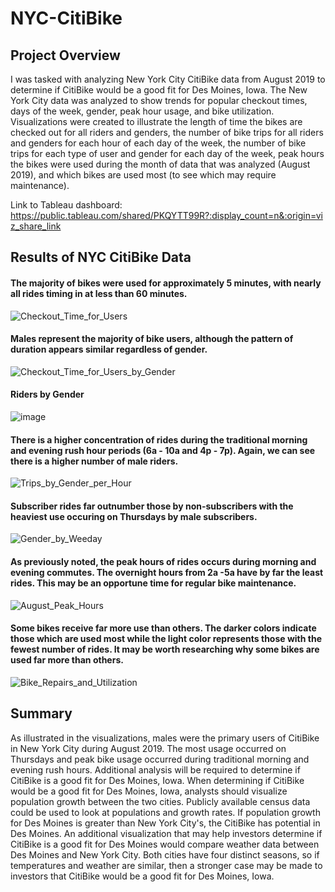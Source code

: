 # NYC-CitiBike

## Project Overview
I was tasked with analyzing New York City CitiBike data from August 2019 to determine if CitiBike would be a good fit for Des Moines, Iowa. The New York City data was analyzed to show trends for popular checkout times, days of the week, gender, peak hour usage, and bike utilization. Visualizations were created to illustrate the length of time the bikes are checked out for all riders and genders, the number of bike trips for all riders and genders for each hour of each day of the week, the number of bike trips for each type of user and gender for each day of the week, peak hours the bikes were used during the month of data that was analyzed (August 2019), and which bikes are used most (to see which may require maintenance).

Link to Tableau dashboard: https://public.tableau.com/shared/PKQYTT99R?:display_count=n&:origin=viz_share_link

## Results of NYC CitiBike Data 

#### The majority of bikes were used for approximately 5 minutes, with nearly all rides timing in at less than 60 minutes.
![Checkout_Time_for_Users](https://user-images.githubusercontent.com/109227896/196837041-9fdb675d-907e-464f-b873-8d12c58408f8.png)



#### Males represent the majority of bike users, although the pattern of duration appears similar regardless of gender.
![Checkout_Time_for_Users_by_Gender](https://user-images.githubusercontent.com/109227896/196837278-119bb720-6356-400e-891e-2e8d4e1ae95b.png)



#### Riders by Gender
![image](https://user-images.githubusercontent.com/109227896/196837588-ef05b4df-64ec-4f43-aac1-7376b949d705.png)



#### There is a higher concentration of rides during the traditional morning and evening rush hour periods (6a - 10a and 4p - 7p). Again, we can see there is a higher number of male riders.
![Trips_by_Gender_per_Hour](https://user-images.githubusercontent.com/109227896/196837815-5f3b0a31-8e83-4515-a3d9-9eb0a8f357c9.png)


#### Subscriber rides far outnumber those by non-subscribers with the heaviest use occuring on Thursdays by male subscribers.
![Gender_by_Weeday](https://user-images.githubusercontent.com/109227896/196838100-a407d7f8-a1d8-42e1-a40e-b836c5cde12e.png)


#### As previously noted, the peak hours of rides occurs during morning and evening commutes. The overnight hours from 2a -5a have by far the least rides. This may be an opportune time for regular bike maintenance.
![August_Peak_Hours](https://user-images.githubusercontent.com/109227896/196838241-c1affdde-7b86-41c9-8ef9-fa9f7f36aa5a.png)


#### Some bikes receive far more use than others. The darker colors indicate those which are used most while the light color represents those with the fewest number of rides.  It may be worth researching why some bikes are used far more than others. 
![Bike_Repairs_and_Utilization](https://user-images.githubusercontent.com/109227896/196838380-8a2af580-6983-492c-bf3b-e90850450bb0.png)

## Summary
As illustrated in the visualizations, males were the primary users of CitiBike in New York City during August 2019. The most usage occurred on Thursdays and peak bike usage occurred during traditional morning and evening rush hours. Additional analysis will be required to determine if CitiBike is a good fit for Des Moines, Iowa.
When determining if CitiBike would be a good fit for Des Moines, Iowa, analysts should visualize population growth between the two cities. Publicly available census data could be used to look at populations and growth rates. If population growth for Des Moines is greater than New York City's, the CitiBike has potential in Des Moines.
An additional visualization that may help investors determine if CitiBike is a good fit for Des Moines would compare weather data between Des Moines and New York City. Both cities have four distinct seasons, so if temperatures and weather are similar, then a stronger case may be made to investors that CitiBike would be a good fit for Des Moines, Iowa.
